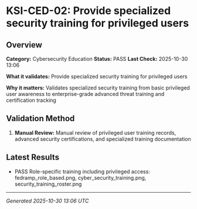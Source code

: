 # KSI-CED-02: Provide specialized security training for privileged users

## Overview

**Category:** Cybersecurity Education
**Status:** PASS
**Last Check:** 2025-10-30 13:06

**What it validates:** Provide specialized security training for privileged users

**Why it matters:** Validates specialized security training from basic privileged user awareness to enterprise-grade advanced threat training and certification tracking

## Validation Method

1. **Manual Review:** Manual review of privileged user training records, advanced security certifications, and specialized training documentation

## Latest Results

- PASS Role-specific training including privileged access: fedramp_role_based.png, cyber_security_training.png, security_training_roster.png

---
*Generated 2025-10-30 13:06 UTC*